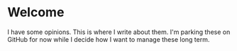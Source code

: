 # Welcome

I have some opinions. This is where I write about them. I'm parking these on GitHub for now while I decide how I want to manage these long term.

